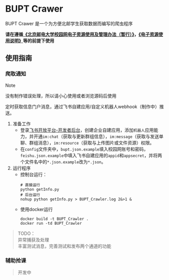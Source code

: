 # BUPT Crawer

BUPT Crawer 是一个为方便北邮学生获取数据而编写的爬虫程序

**请在遵循[《北京邮电大学校园网电子资源使用及管理办法（暂行）》](https://lib.bupt.edu.cn/a/ziyuan/dianziziyuan/guanlibanfa/)，[《电子资源使用说明》](https://lib.bupt.edu.cn/a/ziyuan/dianziziyuan/banquanshuoming/)等的前提下使用**

## 使用指南

### 爬取通知

> [!NOTE]
> 没有制作错误处理，所以请小心使用或者浏览源码后使用

定时获取信息门户消息，通过飞书自建应用/自定义机器人webhook（制作中）推送。

1. 准备工作
   - 登录[飞书开放平台-开发者后台](https://open.feishu.cn/app)，创建企业自建应用，添加`机器人`应用能力，并开通`im:chat`（获取与更新群组信息），`im:message`（获取与发送单聊、群组消息），`im:resource`（获取与上传图片或文件资源）权限。
   - 在`config`文件夹中，`bupt.json.example`填入校园网账号和密码，`feishu.json.example`中填入飞书自建应用的`appid`和`appsecret`，并将两个文件名中的`*.json.example`改为`*.json`。
2. 运行程序
   - 控制台运行：
      ```shell
      # 直接运行
      python getInfo.py
      # 后台运行
      nohup python getInfo.py > BUPT_Crawler.log 2&>1 &
      ```
   - 使用docker运行
      ```shell
      docker build -t BUPT_Crawler .
      docker run -td BUPT_Crawler
      ```


> TODO：\
> 异常捕获及处理 \
> 丰富测试消息，完善测试和发布两个通道的功能

### 辅助抢课

> 开发中